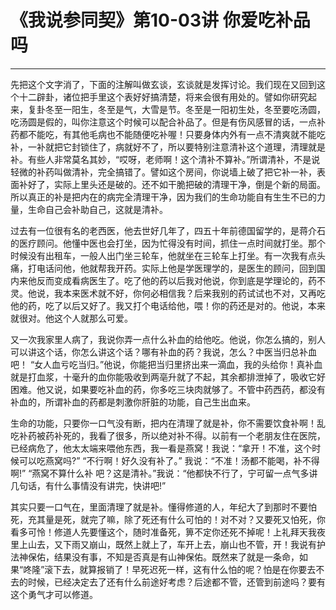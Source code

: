 # 《我说参同契》第10-03讲 你爱吃补品吗

------

先把这个文字消了，下面的注解叫做玄谈，玄谈就是发挥讨论。我们现在又回到这个十二辟卦，诸位把手里这个表好好搞清楚，将来会很有用处的。譬如你研究起来，复卦冬至一阳生，冬至是气，大雪是节。冬至是一阳初生处，冬至要吃汤圆，吃汤圆是假的，叫你注意这个时候可以配合补品了。但是有伤风感冒的话，一点补药都不能吃，有其他毛病也不能随便吃补喔！只要身体内外有一点不清爽就不能吃补，一补就把它封锁住了，病就好不了，所以要特别注意清补这个道理，清理就是补。有些人非常莫名其妙，“哎呀，老师啊！这个清补不算补。”所谓清补，不是说轻微的补药叫做清补，完全搞错了。譬如这个房间，你说墙上破了把它补一补，表面补好了，实际上里头还是破的。还不如干脆把破的清理干净，倒是个新的局面。所以真正的补是把内在的病完全清理干净，因为我们的生命功能自有生生不已的力量，生命自己会补助自己，这就是清补。

过去有一位很有名的老西医，他去世好几年了，四五十年前德国留学的，是蒋介石的医疗顾问。他懂中医也会打坐，因为忙得没有时间，抓住一点时间就打坐。那个时候没有出租车，一般人出门坐三轮车，他就坐在三轮车上打坐。有一次我有点头痛，打电话问他，他就帮我开药。实际上他是学医理学的，是医生的顾问，回到国内来他反而变成看病医生了。吃了他的药以后我对他说，你到底是学理论的，药不灵。他说，我本来医术就不好，你何必相信我？后来我别的药试试也不对，又再吃他的药，吃了以后又好了。我又打个电话给他，喂！你的药还是对的。他说，本来就很对。他这个人就那么可爱。

又一次我家里人病了，我说你弄一点什么补血的给他吃。他说，你怎么搞的，别人可以讲这个话，你怎么讲这个话？哪有补血的药？我说，怎么？中医当归总补血吧！ “女人血亏吃当归。”他说，你能把当归里挤出来一滴血，我的头给你！真补血就是打血浆，十毫升的血你能吸收到两亳升就了不起，其余都排泄掉了，吸收它好困难。他又说，如果要吃补血的药，你多吃三块肉就够了。不管中药西药，都没有补血的，所谓补血的药都是刺激你肝脏的功能，自己生出血来。

生命的功能，只要你一口气没有断，把内在清理了就是补，你不需要饮食补啊！乱吃补药被药补死的，我看了很多，所以绝对补不得。以前有一个老朋友住在医院，已经病危了，他太太端来喂他东西，我一看是燕窝！我说：“拿开！不准，这个时候可以吃燕窝吗?” “不行啊！好久没有补了。” 我说：“不准！汤都不能喝，补不得啊!” “燕窝不算什么补 吧？这是清补。”我说：“他都快不行了，宁可留一点气多讲几句话，有什么事情没有讲完，快讲吧!”

其实只要一口气在，里面清理了就是补。懂得修道的人，年纪大了到那时不要怕死，充其量是死，就完了嘛，除了死还有什么可怕的！对不对？又要死又怕死，你看多可怜！修道人先要懂这个，随时准备死，箅不定你还死不掉呢！上礼拜天我夜里上山去，又下雨又崩山，既然上就上了，车开上去，崩山也不管，开！我说有护法神保佑，结果没有事，不知是否真是有山神保佑。既然来了就是一条命，如果“咚隆”滚下去，就算报销了！早死迟死一样，这有什么怕的呢？怕是在你要去不去的时候，已经决定去了还有什么前途好考虑？后途都不管，还管到前途吗？要有这个勇气才可以修道。
